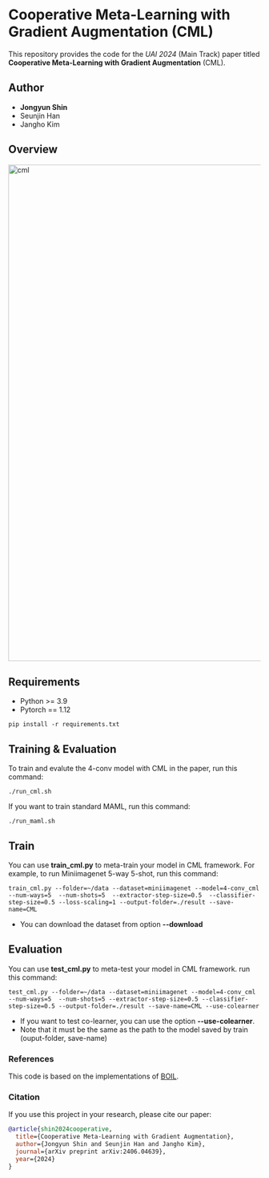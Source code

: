 # Cooperative Meta-Learning with Gradient Augmentation (CML)

This repository provides the code for the _UAI 2024_ (Main Track) paper titled **Cooperative Meta-Learning with Gradient Augmentation** (CML).

## Author
* **Jongyun Shin**
* Seunjin Han
* Jangho Kim

## Overview
<img width="990" alt="cml" src="https://github.com/JJongyn/CML/assets/92678942/f084b6e5-10c0-47fa-90ad-a290ec398417">


## Requirements

- Python >= 3.9
- Pytorch == 1.12

```setup
pip install -r requirements.txt
```

## Training & Evaluation

To train and evalute the 4-conv model with CML in the paper, run this command:

```train
./run_cml.sh
```

If you want to train standard MAML, run this command:

```train
./run_maml.sh
```

## Train 

You can use **train_cml.py** to meta-train your model in CML framework. For example, to run Miniimagenet 5-way 5-shot, run this command:
```
train_cml.py --folder=~/data --dataset=miniimagenet --model=4-conv_cml --num-ways=5  --num-shots=5  --extractor-step-size=0.5  --classifier-step-size=0.5 --loss-scaling=1 --output-folder=./result --save-name=CML
```
* You can download the dataset from option **--download**
## Evaluation 

You can use **test_cml.py** to meta-test your model in CML framework. run this command:
```
test_cml.py --folder=~/data --dataset=miniimagenet --model=4-conv_cml --num-ways=5  --num-shots=5 --extractor-step-size=0.5 --classifier-step-size=0.5 --output-folder=./result --save-name=CML --use-colearner
```
* If you want to test co-learner, you can use the option **--use-colearner**.
* Note that it must be the same as the path to the model saved by train (ouput-folder, save-name)


### References

This code is based on the implementations of [BOIL](https://github.com/jhoon-oh/BOIL).

### Citation
If you use this project in your research, please cite our paper:

```bibtex
@article{shin2024cooperative,
  title={Cooperative Meta-Learning with Gradient Augmentation},
  author={Jongyun Shin and Seunjin Han and Jangho Kim},
  journal={arXiv preprint arXiv:2406.04639},
  year={2024}
}

